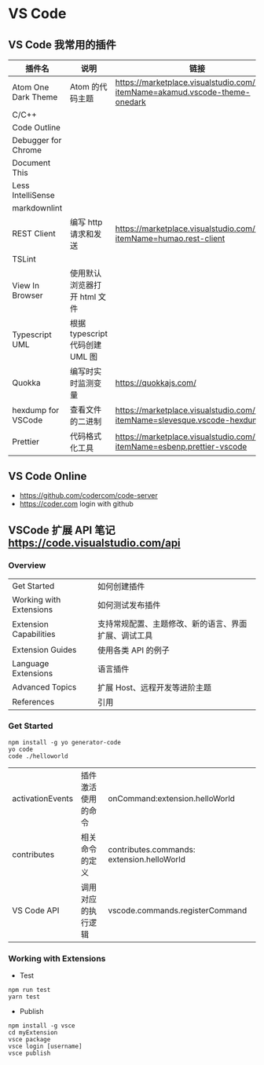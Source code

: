 # VS Code

## VS Code 我常用的插件

| 插件名              | 说明                            | 链接                                                                              |
| ------------------- | ------------------------------- | --------------------------------------------------------------------------------- |
| Atom One Dark Theme | Atom 的代码主题                 | <https://marketplace.visualstudio.com/items?itemName=akamud.vscode-theme-onedark> |
| C/C++               |                                 |                                                                                   |
| Code Outline        |                                 |                                                                                   |
| Debugger for Chrome |                                 |                                                                                   |
| Document This       |                                 |                                                                                   |
| Less IntelliSense   |                                 |                                                                                   |
| markdownlint        |                                 |                                                                                   |
| REST Client         | 编写 http 请求和发送            | <https://marketplace.visualstudio.com/items?itemName=humao.rest-client>           |
| TSLint              |                                 |                                                                                   |
| View In Browser     | 使用默认浏览器打开 html 文件    |                                                                                   |
| Typescript UML      | 根据 typescript 代码创建 UML 图 |                                                                                   |
| Quokka              | 编写时实时监测变量              | <https://quokkajs.com/>                                                           |
| hexdump for VSCode  | 查看文件的二进制                | <https://marketplace.visualstudio.com/items?itemName=slevesque.vscode-hexdump>    |
| Prettier            | 代码格式化工具                  | <https://marketplace.visualstudio.com/items?itemName=esbenp.prettier-vscode>      |

## VS Code Online

- <https://github.com/codercom/code-server>
- <https://coder.com> login with github

## VSCode 扩展 API 笔记 <https://code.visualstudio.com/api>

### Overview

|                         |                                                      |
| ----------------------- | ---------------------------------------------------- |
| Get Started             | 如何创建插件                                         |
| Working with Extensions | 如何测试发布插件                                     |
| Extension Capabilities  | 支持常规配置、主题修改、新的语言、界面扩展、调试工具 |
| Extension Guides        | 使用各类 API 的例子                                  |
| Language Extensions     | 语言插件                                             |
| Advanced Topics         | 扩展 Host、远程开发等进阶主题                        |
| References              | 引用                                                 |

### Get Started

```shell
npm install -g yo generator-code
yo code
code ./helloworld
```

|                  |                    |                                            |
| ---------------- | ------------------ | ------------------------------------------ |
| activationEvents | 插件激活使用的命令 | onCommand:extension.helloWorld             |
| contributes      | 相关命令的定义     | contributes.commands: extension.helloWorld |
| VS Code API      | 调用对应的执行逻辑 | vscode.commands.registerCommand            |

### Working with Extensions

- Test

```shell
npm run test
yarn test
```

- Publish

```
npm install -g vsce
cd myExtension
vsce package
vsce login [username]
vsce publish
```
